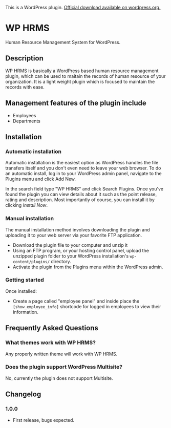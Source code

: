 This is a WordPress plugin. [Official download available on wordpress.org.](https://wordpress.org/plugins/wp-hrms)

# WP HRMS

Human Resource Management System for WordPress.

## Description

WP HRMS is basically a WordPress based human resource management plugin, which can be used to maitain the 
records of human resource of your organization. It is a light weight plugin which is focused to maintain the records with ease.

## Management features of the plugin include

* Employees
* Departments

## Installation

### Automatic installation

Automatic installation is the easiest option as WordPress handles the file transfers itself and you don't even need to leave your web browser. To do an automatic install, log in to your WordPress admin panel, navigate to the Plugins menu and click Add New.

In the search field type "WP HRMS" and click Search Plugins. Once you've found the plugin you can view details about it such as the point release, rating and description. Most importantly of course, you can install it by clicking _Install Now_.

### Manual installation

The manual installation method involves downloading the plugin and uploading it to your web server via your favorite FTP application.

* Download the plugin file to your computer and unzip it
* Using an FTP program, or your hosting control panel, upload the unzipped plugin folder to your WordPress installation's `wp-content/plugins/` directory.
* Activate the plugin from the Plugins menu within the WordPress admin.

### Getting started

Once installed:

* Create a page called "employee panel" and inside place the `[show_employee_info]` shortcode for logged in employees to view their information.

## Frequently Asked Questions

### What themes work with WP HRMS?

Any properly written theme will work with WP HRMS.

### Does the plugin support WordPress Multisite?

No, currently the plugin does not support Multisite.

## Changelog

### 1.0.0

* First release, bugs expected.